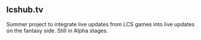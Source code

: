 ## lcshub.tv

Summer project to integrate live updates from LCS games into live updates on the fantasy side. Still in Alpha stages.
